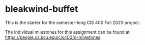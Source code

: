 # bleakwind-buffet
This is the starter for the semester-long CIS 400 Fall 2020 project.

The individual milestones for this assignment can be found at https://people.cs.ksu.edu/cis400/d-milestones.
